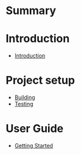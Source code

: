 # Summary

# Introduction
- [Introduction](./introduction.md)

# Project setup
- [Building](./build.md)
- [Testing](./test.md)

# User Guide
- [Getting Started](./getting-started.md)
